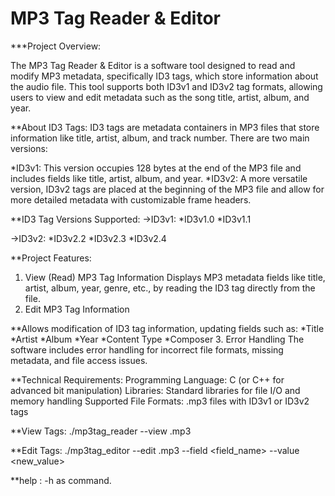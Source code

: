 # MP3 Tag Reader & Editor

***Project Overview:

The MP3 Tag Reader & Editor is a software tool designed to read and modify MP3 metadata, specifically ID3 tags, which store information about the audio file. This tool supports both ID3v1 and ID3v2 tag formats, allowing users to view and edit metadata such as the song title, artist, album, and year.

**About ID3 Tags:
ID3 tags are metadata containers in MP3 files that store information like title, artist, album, and track number. There are two main versions:

*ID3v1: This version occupies 128 bytes at the end of the MP3 file and includes fields like title, artist, album, and year.
*ID3v2: A more versatile version, ID3v2 tags are placed at the beginning of the MP3 file and allow for more detailed metadata with customizable frame headers.

**ID3 Tag Versions Supported:
->ID3v1:
*ID3v1.0
*ID3v1.1

->ID3v2:
*ID3v2.2
*ID3v2.3
*ID3v2.4

**Project Features:
1. View (Read) MP3 Tag Information
Displays MP3 metadata fields like title, artist, album, year, genre, etc., by reading the ID3 tag directly from the file.
2. Edit MP3 Tag Information

**Allows modification of ID3 tag information, updating fields such as:
*Title
*Artist
*Album
*Year
*Content Type
*Composer
3. Error Handling
The software includes error handling for incorrect file formats, missing metadata, and file access issues.

**Technical Requirements:
Programming Language: C (or C++ for advanced bit manipulation)
Libraries: Standard libraries for file I/O and memory handling
Supported File Formats: .mp3 files with ID3v1 or ID3v2 tags

**View Tags: ./mp3tag_reader --view <filename>.mp3

**Edit Tags: ./mp3tag_editor --edit <filename>.mp3 --field <field_name> --value <new_value>

**help : -h as command.